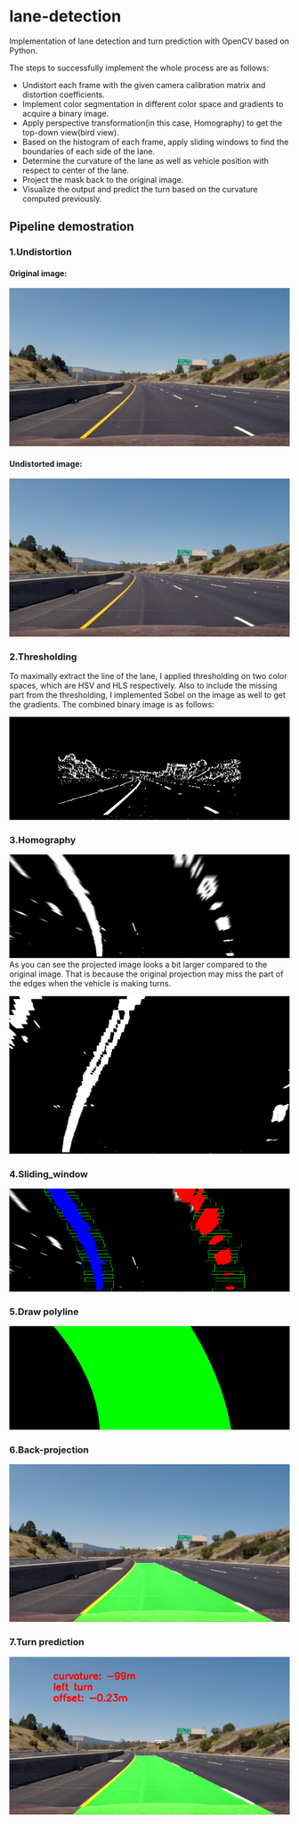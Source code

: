 # lane-detection
Implementation of lane detection and turn prediction with OpenCV based on Python.

The steps to successfully implement the whole process are as follows: 

* Undistort each frame with the given camera calibration matrix and distortion coefficients.
* Implement color segmentation in different color space and gradients to acquire a binary image.
* Apply perspective transformation(in this case, Homography) to get the top-down view(bird view).
* Based on the histogram of each frame, apply sliding windows to find the boundaries of each side of the lane.
* Determine the curvature of the lane as well as vehicle position with respect to center of the lane.
* Project the mask back to the original image.
* Visualize the output and predict the turn based on the curvature computed previously. 

## Pipeline demostration ##
### 1.Undistortion ###
#### Original image: ####
![](/images/images/original.png)

#### Undistorted image: ####
![](/images/images/ori_undist.png)

### 2.Thresholding ###
To maximally extract the line of the lane, I applied thresholding on two color spaces, which are HSV and HLS respectively. Also to include the missing part from the thresholding, I implemented Sobel on the image as well to get the gradients. The combined binary image is as follows: 

![](/images/images/threshold.png)

### 3.Homography ###
![](/images/images/warpped.png)
As you can see the projected image looks a bit larger compared to the original image. That is because the original projection may miss the part of the edges when the vehicle is making turns.

![](/images/images/warpped_cut.png)

### 4.Sliding_window ###
![](/images/images/sliding_window.png)

### 5.Draw polyline ###
![](/images/images/poly.png)

### 6.Back-projection ###
![](/images/images/final.png)

### 7.Turn prediction ###
![](/images/images/turn_predict.png)
